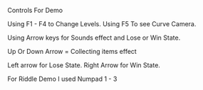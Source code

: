 Controls For Demo

Using F1 - F4 to Change Levels.
Using F5 To see Curve Camera. 

Using Arrow keys for Sounds effect and Lose or Win State.

Up Or Down Arrow = Collecting items effect

Left arrow for Lose State.
Right Arrow for Win State.

For Riddle Demo I used Numpad 1 - 3